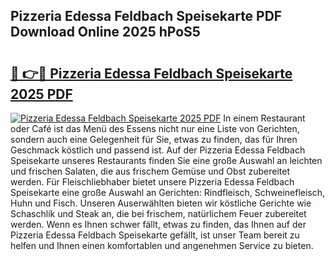 ## Pizzeria Edessa Feldbach Speisekarte PDF Download Online 2025 hPoS5

# <h2><a href="http://gc6ltgh.nevu.top/?p=Pizzeria+Edessa+Feldbach+Speisekarte">🔗 👉🔴 Pizzeria Edessa Feldbach Speisekarte 2025 PDF</a></h2>

[![Pizzeria Edessa Feldbach Speisekarte 2025 PDF](https://i.imgur.com/dBaPXMq.png)](http://gc6ltgh.nevu.top/?p=Pizzeria+Edessa+Feldbach+Speisekarte)
In einem Restaurant oder Café ist das Menü des Essens nicht nur eine Liste von Gerichten, sondern auch eine Gelegenheit für Sie, etwas zu finden, das für Ihren Geschmack köstlich und passend ist. Auf der Pizzeria Edessa Feldbach Speisekarte unseres Restaurants finden Sie eine große Auswahl an leichten und frischen Salaten, die aus frischem Gemüse und Obst zubereitet werden. Für Fleischliebhaber bietet unsere Pizzeria Edessa Feldbach Speisekarte eine große Auswahl an Gerichten: Rindfleisch, Schweinefleisch, Huhn und Fisch. Unseren Auserwählten bieten wir köstliche Gerichte wie Schaschlik und Steak an, die bei frischem, natürlichem Feuer zubereitet werden. Wenn es Ihnen schwer fällt, etwas zu finden, das Ihnen auf der Pizzeria Edessa Feldbach Speisekarte gefällt, ist unser Team bereit zu helfen und Ihnen einen komfortablen und angenehmen Service zu bieten.
